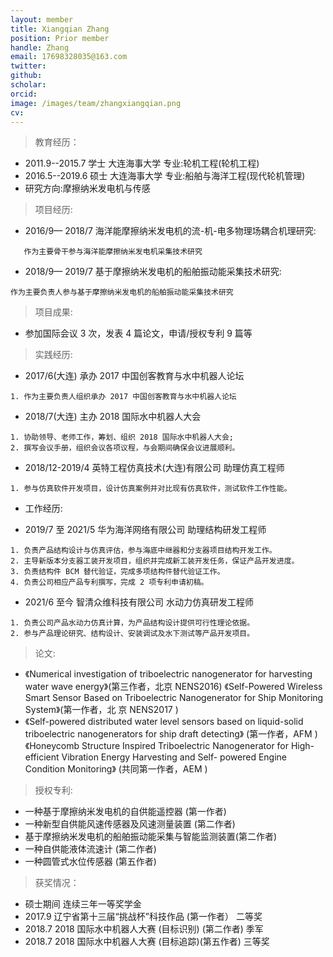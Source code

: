```yaml
---
layout: member
title: Xiangqian Zhang
position: Prior member
handle: Zhang
email: 17698328035@163.com
twitter: 
github: 
scholar:
orcid: 
image: /images/team/zhangxiangqian.png
cv: 
---
```


> 教育经历：

- 2011.9--2015.7 学士 大连海事大学 专业:轮机工程(轮机工程) 
- 2016.5--2019.6 硕士 大连海事大学 专业:船舶与海洋工程(现代轮机管理)
- 研究方向:摩擦纳米发电机与传感

> 项目经历:

- 2016/9— 2018/7 海洋能摩擦纳米发电机的流-机-电多物理场耦合机理研究:

```
   作为主要骨干参与海洋能摩擦纳米发电机采集技术研究
```

- 2018/9— 2019/7 基于摩擦纳米发电机的船舶振动能采集技术研究:

```
作为主要负责人参与基于摩擦纳米发电机的船舶振动能采集技术研究 
```

> 项目成果:

- 参加国际会议 3 次，发表 4 篇论文，申请/授权专利 9 篇等

> 实践经历:

- 2017/6(大连) 承办 2017 中国创客教育与水中机器人论坛

```
1. 作为主要负责人组织承办 2017 中国创客教育与水中机器人论坛 
```

- 2018/7(大连) 主办 2018 国际水中机器人大会

```
1. 协助领导、老师工作，筹划、组织 2018 国际水中机器人大会;
2. 撰写会议手册，组织会议各项议程，与会期间确保会议进展顺利。 
```

- 2018/12-2019/4 英特工程仿真技术(大连)有限公司 助理仿真工程师

```
1. 参与仿真软件开发项目，设计仿真案例并对比现有仿真软件，测试软件工作性能。 
```

- 工作经历:

- 2019/7 至 2021/5 华为海洋网络有限公司 助理结构研发工程师

```
1. 负责产品结构设计与仿真评估，参与海底中继器和分支器项目结构开发工作。
2. 主导新版本分支器工装开发项目，组织并完成新工装开发任务，保证产品开发进度。 
3. 负责结构件 BCM 替代验证，完成多项结构件替代验证工作。
4. 负责公司相应产品专利撰写，完成 2 项专利申请初稿。
```

- 2021/6 至今 智清众维科技有限公司 水动力仿真研发工程师

```
1. 负责公司产品水动力仿真计算，为产品结构设计提供可行性理论依据。
2. 参与产品理论研究、结构设计、安装调试及水下测试等产品开发项目。
```

> 论文:

- 《Numerical investigation of triboelectric nanogenerator for harvesting water wave energy》(第三作者，北京 NENS2016) 《Self-Powered Wireless Smart Sensor Based on Triboelectric Nanogenerator for Ship Monitoring System》(第一作者，北 京 NENS2017 )
- 《Self-powered distributed water level sensors based on liquid-solid triboelectric nanogenerators for ship draft detecting》 (第一作者，AFM )
《Honeycomb Structure Inspired Triboelectric Nanogenerator for High-efficient Vibration Energy Harvesting and Self- powered Engine Condition Monitoring》 (共同第一作者，AEM )

> 授权专利:

- 一种基于摩擦纳米发电机的自供能遥控器 (第一作者) 
- 一种新型自供能风速传感器及风速测量装置 (第二作者) 
- 基于摩擦纳米发电机的船舶振动能采集与智能监测装置(第二作者) 
- 一种自供能液体流速计 (第二作者)
- 一种圆管式水位传感器 (第五作者)

> 获奖情况：

- 硕士期间 连续三年一等奖学金
- 2017.9 辽宁省第十三届“挑战杯”科技作品 (第一作者） 二等奖
- 2018.7 2018 国际水中机器人大赛 (目标识别) (第二作者) 季军
- 2018.7 2018 国际水中机器人大赛 (目标追踪)(第五作者) 三等奖